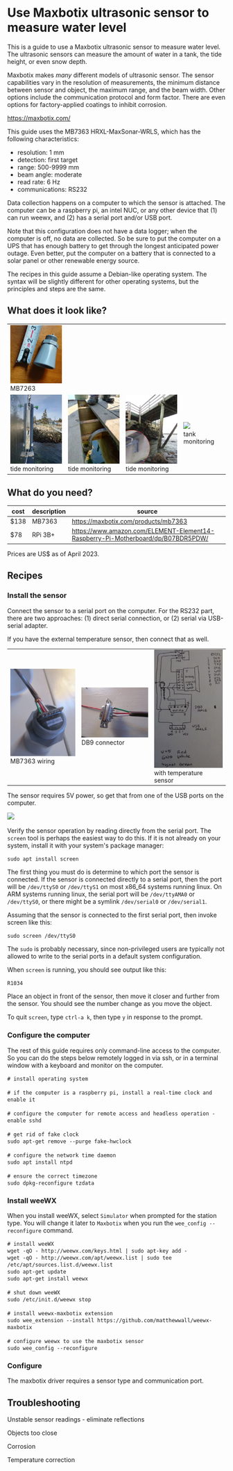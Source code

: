 # Use Maxbotix ultrasonic sensor to measure water level

This is a guide to use a Maxbotix ultrasonic sensor to measure water level.  The ultrasonic sensors can measure the amount of water in a tank, the tide height, or even snow depth.

Maxbotix makes *many* different models of ultrasonic sensor.  The sensor capabilities vary in the resolution of measurements, the minimum distance between sensor and object, the maximum range, and the beam width.  Other options include the communication protocol and form factor.  There are even options for factory-applied coatings to inhibit corrosion.

https://maxbotix.com/

This guide uses the MB7363 HRXL-MaxSonar-WRLS, which has the following characteristics:
* resolution: 1 mm
* detection: first target
* range: 500-9999 mm
* beam angle: moderate
* read rate: 6 Hz
* communications: RS232

Data collection happens on a computer to which the sensor is attached.  The computer can be a raspberry pi, an intel NUC, or any other device that (1) can run weewx, and (2) has a serial port and/or USB port.

Note that this configuration does not have a data logger; when the computer is off, no data are collected.  So be sure to put the computer on a UPS that has enough battery to get through the longest anticipated power outage.  Even better, put the computer on a battery that is connected to a solar panel or other renewable energy source.

The recipes in this guide assume a Debian-like operating system.  The syntax will be slightly different for other operating systems, but the principles and steps are the same.

## What does it look like?

<table>
<tr>
<td>
<a href="maxbotix-recipe/MB7363.png"><img src="maxbotix-recipe/MB7363.png" width="150"></a><br/>
MB7263
</td>
</tr>
<tr>
<td>
<a href="maxbotix-recipe/vh-tide-sensor.png"><img src="maxbotix-recipe/vh-tide-sensor.png" width="150"></a><br/>
tide monitoring
</td>
<td>
<a href="maxbotix-recipe/hi-tide-sensor.png"><img src="maxbotix-recipe/hi-tide-sensor.png" width="150"></a><br/>
tide monitoring
</td>
<td>
<a href="maxbotix-recipe/wls-tide-sensor.png"><img src="maxbotix-recipe/wls-tide-sensor.png" width="150"></a><br/>
tide monitoring
</td>
<td>
<a href="maxbotix-recipe/tank-sensor.png"><img src="maxbotix-recipe/tank-sensor.png" width="150"></a><br/>
tank monitoring
</td>
</tr>
</table>

## What do you need?

| cost | description | source |
|---|---|---|
| $138 | MB7363 | https://maxbotix.com/products/mb7363 |
| $78 | RPi 3B+ | https://www.amazon.com/ELEMENT-Element14-Raspberry-Pi-Motherboard/dp/B07BDR5PDW/ |

Prices are US$ as of April 2023.

## Recipes

### Install the sensor

Connect the sensor to a serial port on the computer.  For the RS232 part, there are two approaches: (1) direct serial connection, or (2) serial via USB-serial adapter.

If you have the external temperature sensor, then connect that as well.

<table>
<tr>
<td>
<a href="maxbotix-recipe/MB7363-wiring.png">
<img src="maxbotix-recipe/MB7363-wiring.png" width="200"></a><br/>
MB7363 wiring
</td>
<td>
<a href="maxbotix-recipe/db9-wiring.png">
<img src="maxbotix-recipe/db9-wiring.png" width="200"></a><br/>
DB9 connector
</td>
<td>
<a href="maxbotix-recipe/wiring-diagram-with-temperature.png">
<img src="maxbotix-recipe/wiring-diagram-with-temperature.png" width="200"></a><br/>
with temperature sensor
</td>
</tr>
<table>

The sensor requires 5V power, so get that from one of the USB ports on the computer.

<img src="maxbotix-recipe/sensor-power.png" width="200">

Verify the sensor operation by reading directly from the serial port.  The `screen` tool is perhaps the easiest way to do this.  If it is not already on your system, install it with your system's package manager:
```
sudo apt install screen
```

The first thing you must do is determine to which port the sensor is connected.  If the sensor is connected directly to a serial port, then the port will be `/dev/ttyS0` or `/dev/ttyS1` on most x86_64 systems running linux.  On ARM systems running linux, the serial port will be `/dev/ttyAMA0` or `/dev/ttyS0`, or there might be a symlink `/dev/serial0` or `/dev/serial1`.

Assuming that the sensor is connected to the first serial port, then invoke screen like this:
```
sudo screen /dev/ttyS0
```
The `sudo` is probably necessary, since non-privileged users are typically not allowed to write to the serial ports in a default system configuration.

When `screen` is running, you should see output like this:
```
R1034
```
Place an object in front of the sensor, then move it closer and further from the sensor.  You should see the number change as you move the object.

To quit `screen`, type `ctrl-a k`, then type `y` in response to the prompt.

### Configure the computer

The rest of this guide requires only command-line access to the computer.  So you can do the steps below remotely logged in via ssh, or in a terminal window with a keyboard and monitor on the computer.

```
# install operating system

# if the computer is a raspberry pi, install a real-time clock and enable it

# configure the computer for remote access and headless operation - enable sshd

# get rid of fake clock
sudo apt-get remove --purge fake-hwclock

# configure the network time daemon
sudo apt install ntpd

# ensure the correct timezone
sudo dpkg-reconfigure tzdata
```

### Install weeWX

When you install weeWX, select `Simulator` when prompted for the station type.  You will change it later to `Maxbotix` when you run the `wee_config --reconfigure` command.
```
# install weeWX
wget -qO - http://weewx.com/keys.html | sudo apt-key add -
wget -qO - http://weewx.com/apt/weewx.list | sudo tee /etc/apt/sources.list.d/weewx.list
sudo apt-get update
sudo apt-get install weewx

# shut down weeWX
sudo /etc/init.d/weewx stop

# install weewx-maxbotix extension
sudo wee_extension --install https://github.com/matthewwall/weewx-maxbotix

# configure weewx to use the maxbotix sensor
sudo wee_config --reconfigure
```

### Configure

The maxbotix driver requires a sensor type and communication port.

## Troubleshooting

Unstable sensor readings - eliminate reflections

Objects too close

Corrosion

Temperature correction

